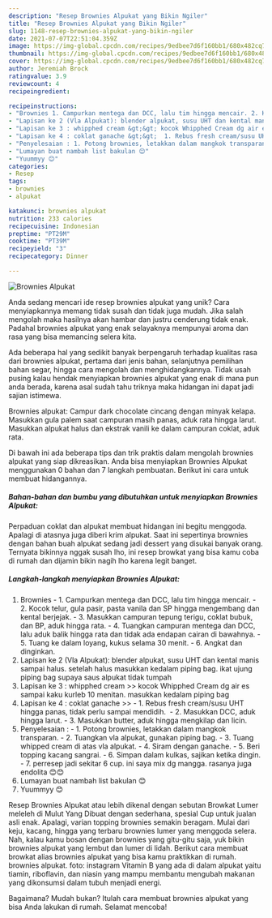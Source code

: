```yaml
---
description: "Resep Brownies Alpukat yang Bikin Ngiler"
title: "Resep Brownies Alpukat yang Bikin Ngiler"
slug: 1148-resep-brownies-alpukat-yang-bikin-ngiler
date: 2021-07-07T22:51:04.359Z
image: https://img-global.cpcdn.com/recipes/9edbee7d6f160bb1/680x482cq70/brownies-alpukat-foto-resep-utama.jpg
thumbnail: https://img-global.cpcdn.com/recipes/9edbee7d6f160bb1/680x482cq70/brownies-alpukat-foto-resep-utama.jpg
cover: https://img-global.cpcdn.com/recipes/9edbee7d6f160bb1/680x482cq70/brownies-alpukat-foto-resep-utama.jpg
author: Jeremiah Brock
ratingvalue: 3.9
reviewcount: 4
recipeingredient:

recipeinstructions:
- "Brownies 1. Campurkan mentega dan DCC, lalu tim hingga mencair. 2. Kocok telur, gula pasir, pasta vanila dan SP hingga mengembang dan kental berjejak. 3. Masukkan campuran tepung terigu, coklat bubuk, dan BP, aduk hingga rata. 4. Tuangkan campuran mentega dan DCC, lalu aduk balik hingga rata dan tidak ada endapan cairan di bawahnya. 5. Tuang ke dalam loyang, kukus selama 30 menit. 6. Angkat dan dinginkan."
- "Lapisan ke 2 (Vla Alpukat): blender alpukat, susu UHT dan kental manis sampai halus. setelah halus masukkan kedalam piping bag. ikat ujung piping bag supaya saus alpukat tidak tumpah"
- "Lapisan ke 3 : whipphed cream &gt;&gt; kocok Whipphed Cream dg air es sampai kaku kurleb 10 menitan. masukkan kedalam piping bag"
- "Lapisan ke 4 : coklat ganache &gt;&gt;  1. Rebus fresh cream/susu UHT hingga panas, tidak perlu sampai mendidih.  2. Masukkan DCC, aduk hingga larut. 3. Masukkan butter, aduk hingga mengkilap dan licin."
- "Penyelesaian : 1. Potong brownies, letakkan dalam mangkok transparan. 2. Tuangkan vla alpukat, gunakan piping bag. 3. Tuang whipped cream di atas vla alpukat. 4. Siram dengan ganache. 5. Beri topping kacang sangrai. 6. Simpan dalam kulkas, sajikan ketika dingin. 7. perresep jadi sekitar 6 cup. ini saya mix dg mangga. rasanya juga endolita 😊😊"
- "Lumayan buat nambah list bakulan 😊"
- "Yuummyy 😊"
categories:
- Resep
tags:
- brownies
- alpukat

katakunci: brownies alpukat 
nutrition: 233 calories
recipecuisine: Indonesian
preptime: "PT29M"
cooktime: "PT39M"
recipeyield: "3"
recipecategory: Dinner

---
```



![Brownies Alpukat](https://img-global.cpcdn.com/recipes/9edbee7d6f160bb1/680x482cq70/brownies-alpukat-foto-resep-utama.jpg)

Anda sedang mencari ide resep brownies alpukat yang unik? Cara menyiapkannya memang tidak susah dan tidak juga mudah. Jika salah mengolah maka hasilnya akan hambar dan justru cenderung tidak enak. Padahal brownies alpukat yang enak selayaknya mempunyai aroma dan rasa yang bisa memancing selera kita.

Ada beberapa hal yang sedikit banyak berpengaruh terhadap kualitas rasa dari brownies alpukat, pertama dari jenis bahan, selanjutnya pemilihan bahan segar, hingga cara mengolah dan menghidangkannya. Tidak usah pusing kalau hendak menyiapkan brownies alpukat yang enak di mana pun anda berada, karena asal sudah tahu triknya maka hidangan ini dapat jadi sajian istimewa.

Brownies alpukat: Campur dark chocolate cincang dengan minyak kelapa. Masukkan gula palem saat campuran masih panas, aduk rata hingga larut. Masukkan alpukat halus dan ekstrak vanili ke dalam campuran coklat, aduk rata.


Di bawah ini ada beberapa tips dan trik praktis dalam mengolah brownies alpukat yang siap dikreasikan. Anda bisa menyiapkan Brownies Alpukat menggunakan 0 bahan dan 7 langkah pembuatan. Berikut ini cara untuk membuat hidangannya.

<!--inarticleads1-->

##### Bahan-bahan dan bumbu yang dibutuhkan untuk menyiapkan Brownies Alpukat:



Perpaduan coklat dan alpukat membuat hidangan ini begitu menggoda. Apalagi di atasnya juga diberi krim alpukat. Saat ini sepertinya brownies dengan bahan buah alpukat sedang jadi dessert yang disukai banyak orang. Ternyata bikinnya nggak susah lho, ini resep browkat yang bisa kamu coba di rumah dan dijamin bikin nagih lho karena legit banget. 

<!--inarticleads2-->

##### Langkah-langkah menyiapkan Brownies Alpukat:

1. Brownies - 1. Campurkan mentega dan DCC, lalu tim hingga mencair. - 2. Kocok telur, gula pasir, pasta vanila dan SP hingga mengembang dan kental berjejak. - 3. Masukkan campuran tepung terigu, coklat bubuk, dan BP, aduk hingga rata. - 4. Tuangkan campuran mentega dan DCC, lalu aduk balik hingga rata dan tidak ada endapan cairan di bawahnya. - 5. Tuang ke dalam loyang, kukus selama 30 menit. - 6. Angkat dan dinginkan.
1. Lapisan ke 2 (Vla Alpukat): blender alpukat, susu UHT dan kental manis sampai halus. setelah halus masukkan kedalam piping bag. ikat ujung piping bag supaya saus alpukat tidak tumpah
1. Lapisan ke 3 : whipphed cream &gt;&gt; kocok Whipphed Cream dg air es sampai kaku kurleb 10 menitan. masukkan kedalam piping bag
1. Lapisan ke 4 : coklat ganache &gt;&gt;  - 1. Rebus fresh cream/susu UHT hingga panas, tidak perlu sampai mendidih.  - 2. Masukkan DCC, aduk hingga larut. - 3. Masukkan butter, aduk hingga mengkilap dan licin.
1. Penyelesaian : - 1. Potong brownies, letakkan dalam mangkok transparan. - 2. Tuangkan vla alpukat, gunakan piping bag. - 3. Tuang whipped cream di atas vla alpukat. - 4. Siram dengan ganache. - 5. Beri topping kacang sangrai. - 6. Simpan dalam kulkas, sajikan ketika dingin. - 7. perresep jadi sekitar 6 cup. ini saya mix dg mangga. rasanya juga endolita 😊😊
1. Lumayan buat nambah list bakulan 😊
1. Yuummyy 😊


Resep Brownies Alpukat atau lebih dikenal dengan sebutan Browkat Lumer meleleh di Mulut Yang Dibuat dengan sederhana, spesial Cup untuk jualan asli enak. Apalagi, varian topping brownies semakin beragam. Mulai dari keju, kacang, hingga yang terbaru brownies lumer yang menggoda selera. Nah, kalau kamu bosan dengan brownies yang gitu-gitu saja, yuk bikin brownies alpukat yang lembut dan lumer di lidah. Berikut cara membuat browkat alias brownies alpukat yang bisa kamu praktikkan di rumah. brownies alpukat. foto: instagram Vitamin B yang ada di dalam alpukat yaitu tiamin, riboflavin, dan niasin yang mampu membantu mengubah makanan yang dikonsumsi dalam tubuh menjadi energi. 

Bagaimana? Mudah bukan? Itulah cara membuat brownies alpukat yang bisa Anda lakukan di rumah. Selamat mencoba!

